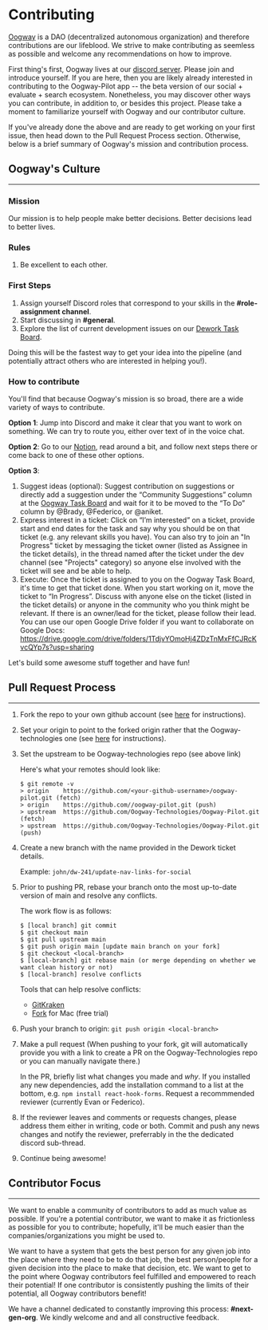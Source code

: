 # Contributing

[Oogway](www.oogway.ai) is a DAO (decentralized autonomous organization) and therefore contributions are our lifeblood. We strive to make contributing as seemless as possible and welcome any recommendations on how to improve.

First thing's first, Oogway lives at our [discord server](https://discord.com/invite/GYKDE85pxN). Please join and introduce yourself. If you are here, then you are likely already interested in contributing to the Oogway-Pilot app -- the beta version of our social + evaluate + search ecosystem. Nonetheless, you may discover other ways you can contribute, in addition to, or besides this project. Please take a moment to familiarize yourself with Oogway and our contributor culture.

If you've already done the above and are ready to get working on your first issue, then head down to the Pull Request Process section. Otherwise, below is a brief summary of Oogway's mission and contribution process.

## Oogway's Culture

---

### **Mission**

Our mission is to help people make better decisions. Better decisions lead to better lives.

### **Rules**

1. Be excellent to each other.

### **First Steps**

1. Assign yourself Discord roles that correspond to your skills in the **#role-assignment channel**.
2. Start discussing in **#general**.
3. Explore the list of current development issues on our [Dework Task Board](https://app.dework.xyz/o/oogway-3osNaTPtbSgHHT6ZxzetBl/overview).

Doing this will be the fastest way to get your idea into the pipeline (and potentially attract others who are interested in helping you!).

### **How to contribute**

You'll find that because Oogway's mission is so broad, there are a wide variety of ways to contribute.

**Option 1**: Jump into Discord and make it clear that you want to work on something. We can try to route you, either over text of in the voice chat.

**Option 2**: Go to our [Notion](https://oog.notion.site/Oogway-Home-f4ee1e1bca58404f8088bc7eac36064d), read around a bit, and follow next steps there or come back to one of these other options.

**Option 3**:

1. Suggest ideas (optional): Suggest contribution on suggestions or directly add a suggestion under the “Community Suggestions” column at the [Oogway Task Board](https://bit.ly/3FG3eQY) and wait for it to be moved to the “To Do” column by @Brady, @Federico, or @aniket.
2. Express interest in a ticket: Click on “I’m interested” on a ticket, provide start and end dates for the task and say why you should be on that ticket (e.g. any relevant skills you have). You can also try to join an "In Progress" ticket by messaging the ticket owner (listed as Assignee in the ticket details), in the thread named after the ticket under the dev channel (see "Projects" category) so anyone else involved with the ticket will see and be able to help.
3. Execute: Once the ticket is assigned to you on the Oogway Task Board, it's time to get that ticket done. When you start working on it, move the ticket to “In Progress”. Discuss with anyone else on the ticket (listed in the ticket details) or anyone in the community who you think might be relevant. If there is an owner/lead for the ticket, please follow their lead. You can use our open Google Drive folder if you want to collaborate on Google Docs: https://drive.google.com/drive/folders/1TdjvYOmoHj4ZDzTnMxFfCJRcKvcQYp7s?usp=sharing

Let's build some awesome stuff together and have fun!

## Pull Request Process

---

1. Fork the repo to your own github account (see [here](https://docs.github.com/en/get-started/quickstart/fork-a-repo) for instructions).

2. Set your origin to point to the forked origin rather that the Oogway-technologies one (see [here](https://docs.github.com/en/pull-requests/collaborating-with-pull-requests/working-with-forks/configuring-a-remote-for-a-fork) for instructions).
3. Set the upstream to be Oogway-technologies repo (see above link)

    Here's what your remotes should look like:

    ```
    $ git remote -v
    > origin    https://github.com/<your-github-username>/oogway-pilot.git (fetch)
    > origin    https://github.com//oogway-pilot.git (push)
    > upstream  https://github.com/Oogway-Technologies/Oogway-Pilot.git (fetch)
    > upstream  https://github.com/Oogway-Technologies/Oogway-Pilot.git (push)
    ```

4. Create a new branch with the name provided in the Dework ticket details.

    Example: `john/dw-241/update-nav-links-for-social`

5. Prior to pushing PR, rebase your branch onto the most up-to-date version of main and resolve any conflicts.

    The work flow is as follows:

    ```
    $ [local branch] git commit
    $ git checkout main
    $ git pull upstream main
    $ git push origin main [update main branch on your fork]
    $ git checkout <local-branch>
    $ [local-branch] git rebase main (or merge depending on whether we want clean history or not)
    $ [local-branch] resolve conflicts
    ```

    Tools that can help resolve conflicts:

    - [GitKraken](https://www.gitkraken.com/)
    - [Fork](https://git-fork.com/) for Mac (free trial)

6. Push your branch to origin: `git push origin <local-branch>`

7. Make a pull request (When pushing to your fork, git will automatically provide you with a link to create a PR on the Oogway-Technologies repo or you can manually navigate there.)

    In the PR, briefly list what changes you made and _why_. If you installed any new dependencies, add the installation command to a list at the bottom, e.g. `npm install react-hook-forms`. Request a recommmended reviewer (currently Evan or Federico).

8. If the reviewer leaves and comments or requests changes, please address them either in writing, code or both. Commit and push any news changes and notify the reviewer, preferrably in the the dedicated discord sub-thread.

9. Continue being awesome!

## Contributor Focus

---

We want to enable a community of contributors to add as much value as possible. If you're a potential contributor, we want to make it as frictionless as possible for you to contribute; hopefully, it'll be much easier than the companies/organizations you might be used to.

We want to have a system that gets the best person for any given job into the place where they need to be to do that job, the best person/people for a given decision into the place to make that decision, etc. We want to get to the point where Oogway contributors feel fulfilled and empowered to reach their potential! If one contributor is consistently pushing the limits of their potential, all Oogway contributors benefit!

We have a channel dedicated to constantly improving this process: **#next-gen-org**. We kindly welcome and and all constructive feedback.
